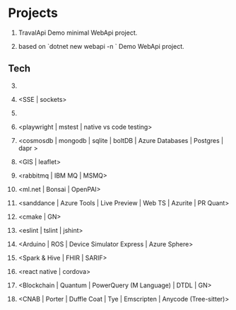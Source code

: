 # Projects

1.  TravalApi
    Demo minimal WebApi project.
    
2.  <a full-fledge WebApi project>
    based on `dotnet new webapi -n <project-name>`
    Demo WebApi project.



## Tech

3.  <blazor >
4.  <SSE | sockets>
5.  <graphql >
6.  <playwright | mstest | native vs code testing>
7. <cosmosdb | mongodb | sqlite | boltDB | Azure Databases | Postgres | dapr >
8. <GIS | leaflet>
9. <rabbitmq | IBM MQ | MSMQ>
10. <ml.net | Bonsai | OpenPAI>

10. <sanddance | Azure Tools | Live Preview | Web TS | Azurite | PR Quant>
11. <cmake | GN>
12. <eslint | tslint | jshint>
13. <Arduino | ROS | Device Simulator Express | Azure Sphere>
14. <Spark & Hive | FHIR | SARIF>
15. <react native | cordova>
16. <Blockchain | Quantum | PowerQuery (M Language) | DTDL | GN>
17. <CNAB | Porter | Duffle Coat | Tye | Emscripten | Anycode (Tree-sitter)>